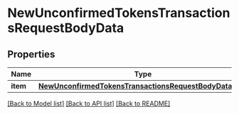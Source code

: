 # NewUnconfirmedTokensTransactionsRequestBodyData


## Properties
Name | Type | Description | Notes
------------ | ------------- | ------------- | -------------
**item** | [**NewUnconfirmedTokensTransactionsRequestBodyDataItem**](NewUnconfirmedTokensTransactionsRequestBodyDataItem.md) |  | 

[[Back to Model list]](../README.md#documentation-for-models) [[Back to API list]](../README.md#documentation-for-api-endpoints) [[Back to README]](../README.md)


